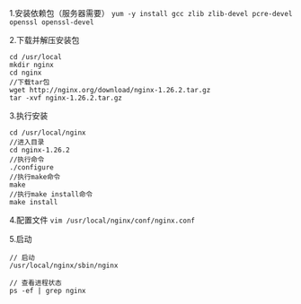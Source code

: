 1.安装依赖包（服务器需要）
`yum -y install gcc zlib zlib-devel pcre-devel openssl openssl-devel`

2.下载并解压安装包
```
cd /usr/local
mkdir nginx
cd nginx
//下载tar包
wget http://nginx.org/download/nginx-1.26.2.tar.gz
tar -xvf nginx-1.26.2.tar.gz
```

3.执行安装
```
cd /usr/local/nginx
//进入目录
cd nginx-1.26.2
//执行命令
./configure
//执行make命令
make
//执行make install命令
make install
```

4.配置文件
`vim /usr/local/nginx/conf/nginx.conf`

5.启动
```
// 启动
/usr/local/nginx/sbin/nginx  

// 查看进程状态
ps -ef | grep nginx
```